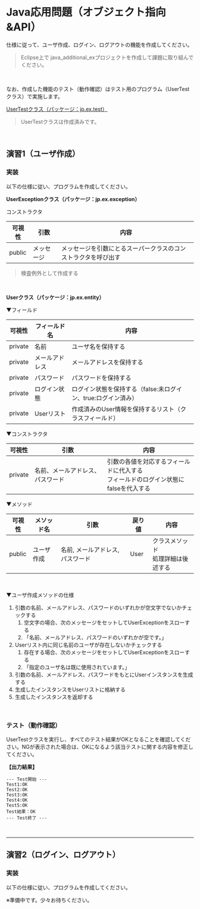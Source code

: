 # Java応用問題（オブジェクト指向&API）

仕様に従って、ユーザ作成、ログイン、ログアウトの機能を作成してください。

> Eclipse上で java_additional_exプロジェクトを作成して課題に取り組んでください。

<br>

なお、作成した機能のテスト（動作確認）はテスト用のプログラム（UserTestクラス）で実施します。

[UserTestクラス（パッケージ：jp.ex.test）](./test/UserTest.java)

> UserTestクラスは作成済みです。

<br>

## 演習1（ユーザ作成）

### 実装

以下の仕様に従い、プログラムを作成してください。

**UserExceptionクラス（パッケージ：jp.ex.exception）**

コンストラクタ

| 可視性 | 引数 | 内容 |
|-----|-----|------|
| public | メッセージ | メッセージを引数にとるスーパークラスのコンストラクタを呼び出す |

> 検査例外として作成する

<br>

**Userクラス（パッケージ：jp.ex.entity）**

▼フィールド

| 可視性 | フィールド名 | 内容 |
|-----|-----|-----|
| private | 名前 | ユーザ名を保持する |
| private | メールアドレス | メールアドレスを保持する |
| private | パスワード | パスワードを保持する |
| private | ログイン状態 | ログイン状態を保持する（false:未ログイン、true:ログイン済み） |
| private | Userリスト | 作成済みのUser情報を保持するリスト（クラスフィールド） |

▼コンストラクタ

| 可視性 | 引数 | 内容 |
|-----|-----|------|
| private | 名前、メールアドレス、パスワード | 引数の各値を対応するフィールドに代入する<br>フィールドのログイン状態にfalseを代入する |

▼メソッド

| 可視性 | メソッド名 | 引数 | 戻り値 | 内容 |
|-----|-----|-----|-----|-----|
| public | ユーザ作成 | 名前, メールアドレス, パスワード | User | クラスメソッド<br>処理詳細は後述する |

<br>

▼ユーザ作成メソッドの仕様

1. 引数の名前、メールアドレス、パスワードのいずれかが空文字でないかチェックする
    1. 空文字の場合、次のメッセージをセットしてUserExceptionをスローする
    2. 「名前、メールアドレス、パスワードのいずれかが空です。」
2.  Userリスト内に同じ名前のユーザが存在しないかチェックする
    1. 存在する場合、次のメッセージをセットしてUserExceptionをスローする
    2. 「指定のユーザ名は既に使用されています。」
3. 引数の名前、メールアドレス、パスワードをもとにUserインスタンスを生成する
4. 生成したインスタンスをUserリストに格納する
5. 生成したインスタンスを返却する

<br>

### テスト（動作確認）

UserTestクラスを実行し、すべてのテスト結果がOKとなることを確認してください。NGが表示された場合は、OKになるよう該当テストに関する内容を修正してください。

**【出力結果】**
```
--- Test開始 ---
Test1:OK
Test2:OK
Test3:OK
Test4:OK
Test5:OK
Test結果：OK
--- Test終了 ---
```

<br>

<hr>

## 演習2（ログイン、ログアウト）

### 実装

以下の仕様に従い、プログラムを作成してください。

※準備中です。少々お待ちください。